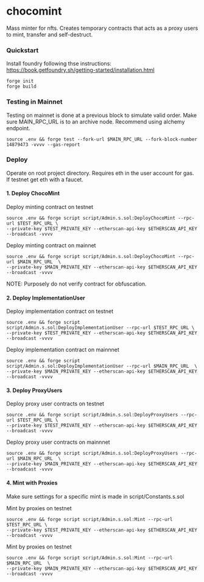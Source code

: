 # chocomint

Mass minter for nfts. Creates temporary contracts that acts as a proxy users to mint, transfer and self-destruct.

### Quickstart

Install foundry following thse instructions:
https://book.getfoundry.sh/getting-started/installation.html

```
forge init
forge build
```

### Testing in Mainnet

Testing on mainnet is done at a previous block to simulate valid order. Make sure MAIN_RPC_URL is to an archive node.
Recommend using alchemy endpoint.

```
source .env && forge test --fork-url $MAIN_RPC_URL --fork-block-number 14879473 -vvvv --gas-report
```

### Deploy

Operate on root project directory. Requires eth in the user account for gas. If testnet get eth with a faucet.

#### 1. Deploy ChocoMint

Deploy minting contract on testnet

```
source .env && forge script script/Admin.s.sol:DeployChocoMint --rpc-url $TEST_RPC_URL \
--private-key $TEST_PRIVATE_KEY --etherscan-api-key $ETHERSCAN_API_KEY --broadcast -vvvv
```

Deploy minting contract on mainnet

```
source .env && forge script script/Admin.s.sol:DeployChocoMint --rpc-url $MAIN_RPC_URL  \
--private-key $MAIN_PRIVATE_KEY --etherscan-api-key $ETHERSCAN_API_KEY --broadcast -vvvv
```

NOTE: Purposely do not verify contract for obfuscation.

#### 2. Deploy ImplementationUser

Deploy implementation contract on testnet

```
source .env && forge script script/Admin.s.sol:DeployImplementationUser --rpc-url $TEST_RPC_URL \
--private-key $TEST_PRIVATE_KEY --etherscan-api-key $ETHERSCAN_API_KEY --broadcast -vvvv
```

Deploy implementation contract on mainnnet

```
source .env && forge script script/Admin.s.sol:DeployImplementationUser --rpc-url $MAIN_RPC_URL  \
--private-key $MAIN_PRIVATE_KEY --etherscan-api-key $ETHERSCAN_API_KEY --broadcast -vvvv
```

#### 3. Deploy ProxyUsers

Deploy proxy user contracts on testnet

```
source .env && forge script script/Admin.s.sol:DeployProxyUsers --rpc-url $TEST_RPC_URL \
--private-key $TEST_PRIVATE_KEY --etherscan-api-key $ETHERSCAN_API_KEY --broadcast -vvvv
```

Deploy proxy user contracts on mainnnet

```
source .env && forge script script/Admin.s.sol:DeployProxyUsers --rpc-url $MAIN_RPC_URL  \
--private-key $MAIN_PRIVATE_KEY --etherscan-api-key $ETHERSCAN_API_KEY --broadcast -vvvv
```

#### 4. Mint with Proxies

Make sure settings for a specific mint is made in script/Constants.s.sol

Mint by proxies on testnet

```
source .env && forge script script/Admin.s.sol:Mint --rpc-url $TEST_RPC_URL \
--private-key $TEST_PRIVATE_KEY --etherscan-api-key $ETHERSCAN_API_KEY --broadcast -vvvv
```

Mint by proxies on testnet

```
source .env && forge script script/Admin.s.sol:Mint --rpc-url $MAIN_RPC_URL  \
--private-key $MAIN_PRIVATE_KEY --etherscan-api-key $ETHERSCAN_API_KEY --broadcast -vvvv
```
